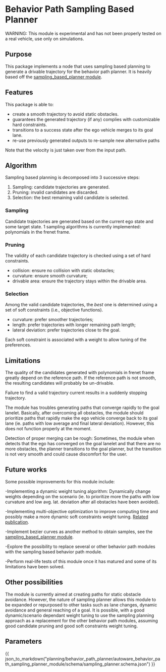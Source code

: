 # Behavior Path Sampling Based Planner

WARNING: This module is experimental and has not been properly tested on a real vehicle, use only on simulations.

## Purpose

This package implements a node that uses sampling based planning to generate a drivable trajectory for the behavior path planner. It is heavily based off the [sampling_based_planner module](https://github.com/autowarefoundation/autoware.universe/tree/main/planning/sampling_based_planner).

## Features

This package is able to:

- create a smooth trajectory to avoid static obstacles.
- guarantees the generated trajectory (if any) complies with customizable hard constraints.
- transitions to a success state after the ego vehicle merges to its goal lane.
- re-use previously generated outputs to re-sample new alternative paths

Note that the velocity is just taken over from the input path.

## Algorithm

Sampling based planning is decomposed into 3 successive steps:

1. Sampling: candidate trajectories are generated.
2. Pruning: invalid candidates are discarded.
3. Selection: the best remaining valid candidate is selected.

### Sampling

Candidate trajectories are generated based on the current ego state and some target state.
1 sampling algorithms is currently implemented: polynomials in the frenet frame.

### Pruning

The validity of each candidate trajectory is checked using a set of hard constraints.

- collision: ensure no collision with static obstacles;
- curvature: ensure smooth curvature;
- drivable area: ensure the trajectory stays within the drivable area.

### Selection

Among the valid candidate trajectories, the _best_ one is determined using a set of soft constraints (i.e., objective functions).

- curvature: prefer smoother trajectories;
- length: prefer trajectories with longer remaining path length;
- lateral deviation: prefer trajectories close to the goal.

Each soft constraint is associated with a weight to allow tuning of the preferences.

## Limitations

The quality of the candidates generated with polynomials in frenet frame greatly depend on the reference path.
If the reference path is not smooth, the resulting candidates will probably be un-drivable.

Failure to find a valid trajectory current results in a suddenly stopping trajectory.

The module has troubles generating paths that converge rapidly to the goal lanelet. Basically, after overcoming all obstacles, the module should prioritize paths that rapidly make the ego vehicle converge back to its goal lane (ie. paths with low average and final lateral deviation). However, this does not function properly at the moment.

Detection of proper merging can be rough: Sometimes, the module when detects that the ego has converged on the goal lanelet and that there are no more obstacles, the planner transitions to the goal planner, but the transition is not very smooth and could cause discomfort for the user.

## Future works

Some possible improvements for this module include:

-Implementing a dynamic weight tuning algorithm: Dynamically change weights depending on the scenario (ie. to prioritize more the paths with low curvature and low avg. lat. deviation after all obstacles have been avoided).

-Implementing multi-objective optimization to improve computing time and possibly make a more dynamic soft constraints weight tuning. [Related publication](https://ieeexplore.ieee.org/abstract/document/10180226).

-Implement bezier curves as another method to obtain samples, see the [sampling_based_planner module](https://github.com/autowarefoundation/autoware.universe/tree/main/planning/sampling_based_planner).

-Explore the possibility to replace several or other behavior path modules with the sampling based behavior path module.

-Perform real-life tests of this module once it has matured and some of its limitations have been solved.

## Other possibilities

The module is currently aimed at creating paths for static obstacle avoidance. However, the nature of sampling planner allows this module to be expanded or repurposed to other tasks such as lane changes, dynamic avoidance and general reaching of a goal. It is possible, with a good dynamic/scenario dependant weight tuning to use the sampling planning approach as a replacement for the other behavior path modules, assuming good candidate pruning and good soft constraints weight tuning.

## Parameters

{{ json_to_markdown("planning/behavior_path_planner/autoware_behavior_path_sampling_planner_module/schema/sampling_planner.schema.json") }}
